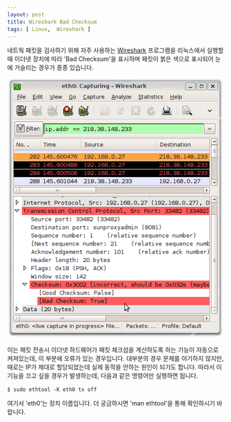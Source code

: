```yaml
---
layout: post
title: Wireshark Bad Checksum
tags: [ Linux,  Wireshark ]
---
```


네트웍 패킷을 검사하기 위해 자주 사용하는 [Wireshark](http://www.wireshark.org/) 프로그램을 리눅스에서 실행할때 이더넷 장치에 따라 'Bad Checksum'을 표시하며 패킷이 붉은 색으로 표시되어 눈에 거슬리는 경우가 종종 있습니다.

![](/figures/wireshark-bad-checksum.png)

이는 패킷 전송시 이더넷 하드웨어가 패킷 체크섬을 계산하도록 하는 기능이 자동으로 켜져있는데, 이 부분에 오류가 있는 경우입니다. 대부분의 경우 문제를 야기하지 않지만, 때로는 IP가 제대로 할당되었는데 실제 동작을 안하는 원인이 되기도 합니다. 따라서 이 기능을 끄고 싶을 경우가 발생하는데, 다음과 같은 명령어만 실행하면 됩니다.

    $ sudo ethtool -K eth0 tx off

여기서 'eth0'는 장치 이름입니다. 더 궁금하시면 'man ethtool'을 통해 확인하시기 바랍니다.
